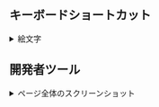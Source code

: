 ## キーボードショートカット

<details>

  <summary>絵文字</summary>

  <div>

- Windows10：`Windows` + `.` で絵文字キーボードを表示
- Mac：`control` + `command` + `スペース` で絵文字入力パネルを表示

参考 URL：

- [Windows 10 で絵文字キーボードを使用する方法](https://faq.nec-lavie.jp/qasearch/1007/app/servlet/relatedqa?QID=022116)

  </div>

</details>

## 開発者ツール

<details>

  <summary>ページ全体のスクリーンショット</summary>

  <div>

- `Ctrl + Shift + i` : 開発者ツールを開く
- `Ctrl + Shift + p` : 開発者ツールの詳細機能を呼ぶウィンドウを開く
- `Capture full size screenshot` でページ全体のスクリーンショットを実行（ダウンロードまで実行される）

参考 URL：

- [Google Chrome のデベロッパーツールでページ全体のスクリーンショットを撮る方法 – Easytouse](https://easytouse.jp/2018/10/25/googlechrome-dev-fullsizescreenshot/)

  </div>

</details>
